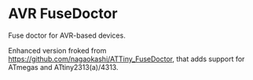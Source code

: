 AVR FuseDoctor
==============

Fuse doctor for AVR-based devices.

Enhanced version froked from https://github.com/nagaokashi/ATTiny_FuseDoctor,
that adds support for ATmegas and ATtiny2313(a)/4313.
